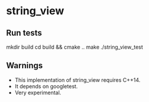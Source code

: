 # string_view

## Run tests
mkdir build
cd build && cmake ..
make
./string_view_test

## Warnings
* This implementation of string_view requires C++14.
* It depends on googletest.
* Very experimental.
